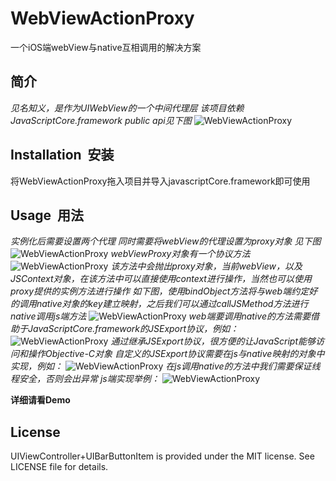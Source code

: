 # WebViewActionProxy

一个iOS端webView与native互相调用的解决方案

## 简介

*见名知义，是作为UIWebView的一个中间代理层*
*该项目依赖JavaScriptCore.framework*
*public api见下图*
![WebViewActionProxy][image-1]

## Installation &nbsp;安装
将WebViewActionProxy拖入项目并导入javascriptCore.framework即可使用

## Usage &nbsp;用法

*实例化后需要设置两个代理*
*同时需要将webView的代理设置为proxy对象*
*见下图*
![WebViewActionProxy][image-2]
*webViewProxy对象有一个协议方法*
![WebViewActionProxy][image-3]
*该方法中会抛出proxy对象，当前webView，以及JSContext对象，在该方法中可以直接使用context进行操作，当然也可以使用proxy提供的实例方法进行操作*
*如下图，使用bindObject方法将与web端约定好的调用native对象的key建立映射，之后我们可以通过callJSMethod方法进行native调用js端方法*
![WebViewActionProxy][image-4]
*web端要调用native的方法需要借助于JavaScriptCore.framework的JSExport协议，例如：*
![WebViewActionProxy][image-5]
*通过继承JSExport协议，很方便的让JavaScript能够访问和操作Objective-C对象*
*自定义的JSExport协议需要在js与native映射的对象中实现，例如：*
![WebViewActionProxy][image-6]
*在js调用native的方法中我们需要保证线程安全，否则会出异常*
*js端实现举例：*
![WebViewActionProxy][image-7]

__详细请看Demo__

## License
UIViewController+UIBarButtonItem is provided under the MIT license. See LICENSE file for details.

[image-1]:	https://github.com/wangcy90/WebViewActionProoxy/blob/master/images/image.png
[image-2]:	https://github.com/wangcy90/WebViewActionProoxy/blob/master/images/image1.png
[image-3]:	https://github.com/wangcy90/WebViewActionProoxy/blob/master/images/image2.png
[image-4]:	https://github.com/wangcy90/WebViewActionProoxy/blob/master/images/image3.png
[image-5]:	https://github.com/wangcy90/WebViewActionProoxy/blob/master/images/image4.png
[image-6]:	https://github.com/wangcy90/WebViewActionProoxy/blob/master/images/image5.png
[image-7]:	https://github.com/wangcy90/WebViewActionProoxy/blob/master/images/image6.png